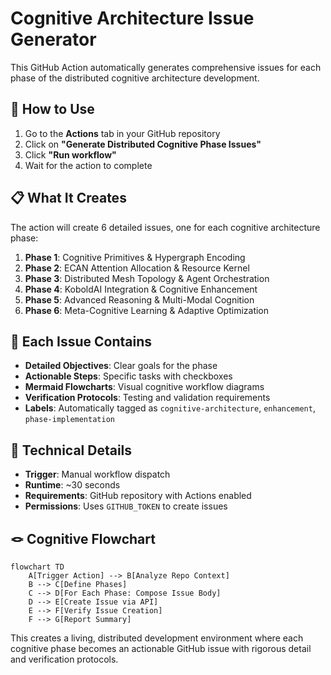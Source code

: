 # Cognitive Architecture Issue Generator

This GitHub Action automatically generates comprehensive issues for each phase of the distributed cognitive architecture development.

## 🚀 How to Use

1. Go to the **Actions** tab in your GitHub repository
2. Click on **"Generate Distributed Cognitive Phase Issues"**
3. Click **"Run workflow"** 
4. Wait for the action to complete

## 📋 What It Creates

The action will create 6 detailed issues, one for each cognitive architecture phase:

1. **Phase 1**: Cognitive Primitives & Hypergraph Encoding
2. **Phase 2**: ECAN Attention Allocation & Resource Kernel  
3. **Phase 3**: Distributed Mesh Topology & Agent Orchestration
4. **Phase 4**: KoboldAI Integration & Cognitive Enhancement
5. **Phase 5**: Advanced Reasoning & Multi-Modal Cognition
6. **Phase 6**: Meta-Cognitive Learning & Adaptive Optimization

## 🎯 Each Issue Contains

- **Detailed Objectives**: Clear goals for the phase
- **Actionable Steps**: Specific tasks with checkboxes
- **Mermaid Flowcharts**: Visual cognitive workflow diagrams
- **Verification Protocols**: Testing and validation requirements
- **Labels**: Automatically tagged as `cognitive-architecture`, `enhancement`, `phase-implementation`

## 🔧 Technical Details

- **Trigger**: Manual workflow dispatch
- **Runtime**: ~30 seconds
- **Requirements**: GitHub repository with Actions enabled
- **Permissions**: Uses `GITHUB_TOKEN` to create issues

## 🪢 Cognitive Flowchart

```mermaid
flowchart TD
    A[Trigger Action] --> B[Analyze Repo Context]
    B --> C[Define Phases]
    C --> D[For Each Phase: Compose Issue Body]
    D --> E[Create Issue via API]
    E --> F[Verify Issue Creation]
    F --> G[Report Summary]
```

This creates a living, distributed development environment where each cognitive phase becomes an actionable GitHub issue with rigorous detail and verification protocols.
